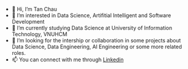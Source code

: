 - 👋 Hi, I’m Tan Chau
- 👀 I’m interested in Data Science, Artifitial Intelligent and Software Development
- 🌱 I’m currently studying Data Science at University of Information Technology, VNUHCM
- 💞️ I’m looking for the intership or collaboration in some projects about Data Science, Data Engineering, AI Engineering or some more related roles.
- 📫 You can connect with me through <a href='https://www.linkedin.com/in/tomatoft/'>Linkedin</a>


